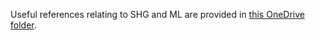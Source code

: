 Useful references relating to SHG and ML are provided in [this OneDrive folder](https://uclouvain-my.sharepoint.com/my?id=%2Fpersonal%2Fvictor%5Ftrinquet%5Fuclouvain%5Fbe%2FDocuments%2FDoctorat%2Fre2fractive%5Fshg%2Freferences).
